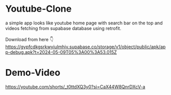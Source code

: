 # Youtube-Clone
a simple app looks like youtube home page with search bar on the top and videos fetching from supabase database using retrofit.<br>
<br>
Download from here 👇
<br>
https://gypfcdkgsrkwyiulmhjv.supabase.co/storage/v1/object/public/apk/app-debug.apk?t=2024-05-09T05%3A00%3A53.015Z
# Demo-Video
https://youtube.com/shorts/_t0ttdXQ3y0?si=CaX44W8QnrDXcV-a
